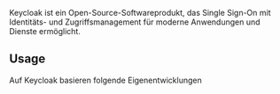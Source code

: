 Keycloak ist ein Open-Source-Softwareprodukt, das Single Sign-On mit Identitäts- und Zugriffsmanagement für moderne Anwendungen und Dienste ermöglicht.

## Usage
Auf Keycloak basieren folgende Eigenentwicklungen

<TagList tagname="keycloak" />
